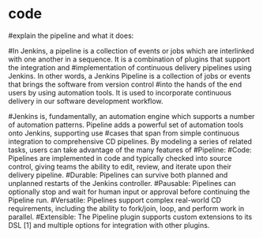 # code
#explain the pipeline and what it does:

#In Jenkins, a pipeline is a collection of events or jobs which are interlinked with one another in a sequence. It is a combination of plugins that support the integration and #implementation of continuous delivery pipelines using Jenkins. In other words, a Jenkins Pipeline is a collection of jobs or events that brings the software from version control #into the hands of the end users by using automation tools. It is used to incorporate continuous delivery in our software development workflow.

#Jenkins is, fundamentally, an automation engine which supports a number of automation patterns. Pipeline adds a powerful set of automation tools onto Jenkins, supporting use #cases that span from simple continuous integration to comprehensive CD pipelines. By modeling a series of related tasks, users can take advantage of the many features of #Pipeline:
#Code: Pipelines are implemented in code and typically checked into source control, giving teams the ability to edit, review, and iterate upon their delivery pipeline.
#Durable: Pipelines can survive both planned and unplanned restarts of the Jenkins controller.
#Pausable: Pipelines can optionally stop and wait for human input or approval before continuing the Pipeline run.
#Versatile: Pipelines support complex real-world CD requirements, including the ability to fork/join, loop, and perform work in parallel.
#Extensible: The Pipeline plugin supports custom extensions to its DSL [1] and multiple options for integration with other plugins.

